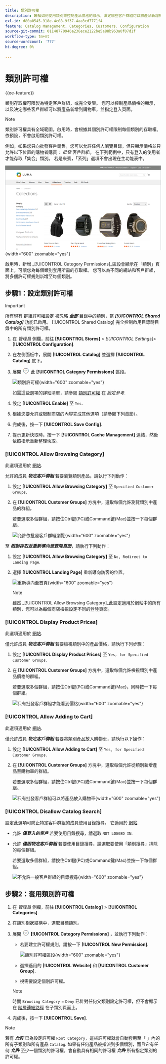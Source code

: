 ```yaml
---
title: 類別許可權
description: 瞭解如何使用類別來控制產品價格的顯示，決定哪些客戶群組可以將產品新增到購物車並指定登陸頁面。
exl-id: d80a0545-918e-4c08-9f37-4aa3cd7771f4
feature: Catalog Management, Categories, Customers, Configuration
source-git-commit: 01148770946a236ece2122be5a88b963a0f07d1f
workflow-type: tm+mt
source-wordcount: '777'
ht-degree: 0%

---
```


# 類別許可權

{{ee-feature}}

類別存取權可限製為特定客戶群組，或完全受限。 您可以控制產品價格的顯示，以及決定哪些客戶群組可以將產品新增到購物車，並指定登入頁面。

>[!NOTE]
>
>類別許可權具有全域範圍，啟用時，會根據其個別許可權限制每個類別的存取權。 依預設，不會啟用類別許可權。

例如，如果您只向批發客戶銷售，您可以允許任何人瀏覽目錄，但只顯示價格並只允許以下位置的購物者購買： _批發_ 客戶群組。 在下列範例中，只有登入的使用者才能存取「集合」類別。 若是來賓，「系列」選項不會出現在主功能表中。

![登入的使用者請參閱「集合」類別](./assets/storefront-category-permissions-logged-in.png){width="600" zoomable="yes"}

啟用時，新增 _[!UICONTROL Category Permissions]_區段會顯示在「類別」頁面上，可讓您為每個類別套用所需的存取權。 您可以為不同的網站和客戶群組，將多個許可權規則新增至每個類別。

## 步驟1：設定類別許可權

>[!IMPORTANT]
>
>所有現有 [群組許可權設定](../configuration-reference/catalog/catalog.md#category-permissions) 被忽略 **_全部_** 目錄中的類別，當 **_[!UICONTROL Shared Catalog]_** 功能已啟用。 [!UICONTROL Shared Catalog] 完全控制啟用目錄時目錄中的所有類別許可權。

1. 在 _管理員_ 側欄，前往 **[!UICONTROL Stores]** > _[!UICONTROL Settings]_>**[!UICONTROL Configuration]**.

1. 在左側面板中，展開 **[!UICONTROL Catalog]** 並選擇 **[!UICONTROL Catalog]** 底下。

1. 展開 ![展開選擇器](../assets/icon-display-expand.png) 此 **[!UICONTROL Category Permissions]** 區段。

   ![類別許可權](../configuration-reference/catalog/assets/catalog-category-permissions.png){width="600" zoomable="yes"}

   如需這些選項的詳細清單，請參閱 [類別許可權](../configuration-reference/catalog/catalog.md#category-permissions) 在 _設定參考_.

1. 設定 **[!UICONTROL Enable]** 至 `Yes`.

1. 根據您要允許或限制商店的內容完成其他選項（請參閱下列章節）。

1. 完成後，按一下 **[!UICONTROL Save Config]**.

1. 提示更新快取時，按一下 **[!UICONTROL Cache Management]** 連結，然後依照指示重新整理快取。

### [!UICONTROL Allow Browsing Category]

此選項適用於 [網站](../getting-started/websites-stores-views.md).

允許的成員 **_特定客戶群組_** 若要瀏覽類別產品，請執行下列動作：

1. 設定 **[!UICONTROL Allow Browsing Category]** 至 `Specified Customer Groups`.

1. 在 **[!UICONTROL Customer Groups]** 方塊中，選取每個允許瀏覽類別中產品的群組。

   若要選取多個群組，請按住Ctrl鍵(PC)或Command鍵(Mac)並按一下每個群組。

   ![允許依批發客戶群組瀏覽](./assets/category-permissions-allow-browsing-customer-groups.png){width="600" zoomable="yes"}

至 **_限制存取並重新導向至登陸頁面_**，請執行下列動作：

1. 設定 **[!UICONTROL Allow Browsing Category]** 至 `No, Redirect to Landing Page`.

1. 選擇 **[!UICONTROL Landing Page]** 重新導向訪客的位置。

   ![重新導向至首頁](./assets/category-permissions-browse-category-landing-page.png){width="600" zoomable="yes"}

   >[!NOTE]
   >
   >雖然 _[!UICONTROL Allow Browsing Category]_此設定適用於網站中的所有類別，您可以為每個商店檢視設定不同的登陸頁面。

### [!UICONTROL Display Product Prices]

此選項適用於 [網站](../getting-started/websites-stores-views.md).

僅允許成員 **_特定客戶群組_** 若要檢視類別中的產品價格，請執行下列步驟：

1. 設定 **[!UICONTROL Display Product Prices]** 至 `Yes, for Specified Customer Groups`.

1. 在 **[!UICONTROL Customer Groups]** 方塊中，選取每個允許檢視類別中產品價格的群組。

   若要選取多個群組，請按住Ctrl鍵(PC)或Command鍵(Mac)，同時按一下每個群組。

   ![只有批發客戶群組才能看到價格](./assets/category-permissions-price-customer-groups.png){width="600" zoomable="yes"}

### [!UICONTROL Allow Adding to Cart]

此選項適用於 [網站](../getting-started/websites-stores-views.md).

僅允許成員 **_特定客戶群組_** 若要將類別產品放入購物車，請執行以下操作：

1. 設定 **[!UICONTROL Allow Adding to Cart]** 至 `Yes, for Specified Customer Groups`.

1. 在 **[!UICONTROL Customer Groups]** 方塊中，選取每個允許從類別新增產品至購物車的群組。

   若要選取多個群組，請按住Ctrl鍵(PC)或Command鍵(Mac)並按一下每個群組。

   ![只有批發客戶群組可以將產品放入購物車](./assets/category-permissions-cart-customer-groups.png){width="600" zoomable="yes"}

### [!UICONTROL Disallow Catalog Search]

設定此選項可防止特定客戶群組的成員使用目錄搜尋。 它適用於 [網站](../getting-started/websites-stores-views.md).

- 允許 **_僅登入的客戶_** 若要使用目錄搜尋，請選取 `NOT LOGGED IN`.

- 允許 **_僅限特定客戶群組_** 若要使用目錄搜尋，請選取要使用「類別搜尋」排除的每個群組。

  若要選取多個群組，請按住Ctrl鍵(PC)或Command鍵(Mac)並按一下每個群組。

  ![不允許一般客戶群組的目錄搜尋](./assets/category-permissions-disallow-category-search.png){width="600" zoomable="yes"}

## 步驟2：套用類別許可權

1. 在 _管理員_ 側欄，前往 **[!UICONTROL Catalog]** > **[!UICONTROL Categories]**.

1. 在類別樹狀結構中，選取目標類別。

1. 展開 ![展開選擇器](../assets/icon-display-expand.png) **[!UICONTROL Category Permissions]** ，並執行下列動作：

   - 若要建立許可權規則，請按一下 **[!UICONTROL New Permission]**.

     ![類別許可權區段](./assets/category-permissions-section-admin.png){width="600" zoomable="yes"}

   - 選擇適用的 **[!UICONTROL Website]** 和 **[!UICONTROL Customer Group]**.

   - 視需要設定個別許可權。

   >[!NOTE]
   >
   >時間 `Browsing Category` = `Deny` 已針對任何父類別設定許可權，但不會顯示在 [階層連結路徑](navigation-breadcrumb-trail.md) 在子類別頁面上。

1. 完成後，按一下 **[!UICONTROL Save]**.

>[!NOTE]
>
>若有 **_允許_** 已為設定許可權 `Root Category`，這些許可權就會自動套用至「 」內的所有子類別和所有產品 `Catalog`. 如果有任何產品被指派到多個類別，而且它有任何 **_允許_** 至少一個類別的許可權，會自動具有相同的許可權 **_允許_** 所有指定類別的許可權。
